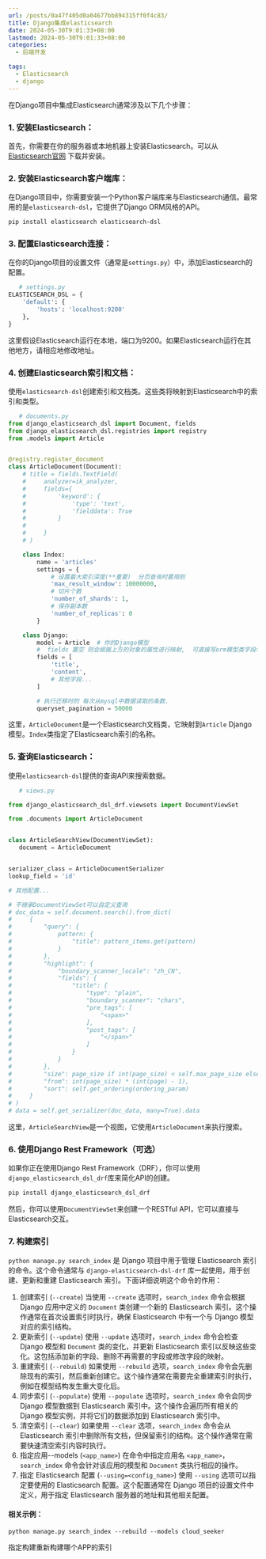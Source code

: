 ```yaml
---
url: /posts/0a47f405d0a04677bb894315ff0f4c83/
title: Django集成elasticsearch
date: 2024-05-30T9:01:33+08:00
lastmod: 2024-05-30T9:01:33+08:00
categories:
  - 后端开发

tags:
  - Elasticsearch
  - django
---
```



在Django项目中集成Elasticsearch通常涉及以下几个步骤：

### 1. **安装Elasticsearch**：

首先，你需要在你的服务器或本地机器上安装Elasticsearch。可以从[Elasticsearch官网](https://www.elastic.co/downloads/elasticsearch)
下载并安装。

### 2. **安装Elasticsearch客户端库**：

在Django项目中，你需要安装一个Python客户端库来与Elasticsearch通信。最常用的是`elasticsearch-dsl`，它提供了Django
ORM风格的API。

   ```bash
   pip install elasticsearch elasticsearch-dsl
   ```

### 3. **配置Elasticsearch连接**：

在你的Django项目的设置文件（通常是`settings.py`）中，添加Elasticsearch的配置。

```python
   # settings.py
ELASTICSEARCH_DSL = {
    'default': {
        'hosts': 'localhost:9200'
    },
}
```

这里假设Elasticsearch运行在本地，端口为9200。如果Elasticsearch运行在其他地方，请相应地修改地址。

### 4. **创建Elasticsearch索引和文档**：

使用`elasticsearch-dsl`创建索引和文档类。这些类将映射到Elasticsearch中的索引和类型。

```python
   # documents.py
from django_elasticsearch_dsl import Document, fields
from django_elasticsearch_dsl.registries import registry
from .models import Article


@registry.register_document
class ArticleDocument(Document):
    # title = fields.TextField(
    #     analyzer=ik_analyzer,
    #     fields={
    #         'keyword': {
    #             'type': 'text',
    #             'fielddata': True
    #         }
    # 
    #     }
    # )

    class Index:
        name = 'articles'
        settings = {
            # 设置最大索引深度(**重要)  分页查询时要用到
            'max_result_window': 10000000,
            # 切片个数
            'number_of_shards': 1,
            # 保存副本数
            'number_of_replicas': 0
        }

    class Django:
        model = Article  # 你的Django模型
        #  fields 置空 则会根据上方的对象的属性进行映射,  可直接写orm模型类字段名, 会根据orm中的字段类型进行自动选择文档字段类型
        fields = [
            'title',
            'content',
            # 其他字段...
        ]

        # 执行迁移时的 每次从mysql中数据读取的条数.
        queryset_pagination = 50000
```

这里，`ArticleDocument`是一个Elasticsearch文档类，它映射到`Article` Django模型。`Index`类指定了Elasticsearch索引的名称。

### 5. 查询Elasticsearch：

使用`elasticsearch-dsl`提供的查询API来搜索数据。

```python
   # views.py

from django_elasticsearch_dsl_drf.viewsets import DocumentViewSet

from .documents import ArticleDocument


class ArticleSearchView(DocumentViewSet):
   document = ArticleDocument


serializer_class = ArticleDocumentSerializer
lookup_field = 'id'

# 其他配置...

# 不继承DocumentViewSet可以自定义查询
# doc_data = self.document.search().from_dict(
#     {
#         "query": {
#             pattern: {
#                 "title": pattern_items.get(pattern)
#             }
#         },
#         "highlight": {
#             "boundary_scanner_locale": "zh_CN",
#             "fields": {
#                 "title": {
#                     "type": "plain",
#                     "boundary_scanner": "chars",
#                     "pre_tags": [
#                         "<span>"
#                     ],
#                     "post_tags": [
#                         "</span>"
#                     ]
#                 }
#             }
#         },
#         "size": page_size if int(page_size) < self.max_page_size else self.max_page_size,
#         "from": int(page_size) * (int(page) - 1),
#         "sort": self.get_ordering(ordering_param)
#     }
# )
# data = self.get_serializer(doc_data, many=True).data

```

这里，`ArticleSearchView`是一个视图，它使用`ArticleDocument`来执行搜索。

### 6. 使用Django Rest Framework（可选）

如果你正在使用Django Rest Framework（DRF），你可以使用`django_elasticsearch_dsl_drf`库来简化API的创建。

   ```bash
   pip install django_elasticsearch_dsl_drf
   ```

然后，你可以使用`DocumentViewSet`来创建一个RESTful API，它可以直接与Elasticsearch交互。

### 7. 构建索引

`python manage.py search_index` 是 Django 项目中用于管理 Elasticsearch
索引的命令。这个命令通常与 `django-elasticsearch-dsl-drf` 库一起使用，用于创建、更新和重建 Elasticsearch 索引。下面详细说明这个命令的作用：

1. 创建索引 (`--create`) 当使用 `--create` 选项时，`search_index` 命令会根据 Django 应用中定义的 `Document` 类创建一个新的
   Elasticsearch 索引。这个操作通常在首次设置索引时执行，确保 Elasticsearch 中有一个与 Django 模型对应的索引结构。
2. 更新索引 (`--update`) 使用 `--update` 选项时，`search_index` 命令会检查 Django 模型和 `Document` 类的变化，并更新
   Elasticsearch 索引以反映这些变化。这包括添加新的字段、删除不再需要的字段或修改字段的映射。
3. 重建索引 (`--rebuild`) 如果使用 `--rebuild` 选项，`search_index`
   命令会先删除现有的索引，然后重新创建它。这个操作通常在需要完全重建索引时执行，例如在模型结构发生重大变化后。
4. 同步索引 (`--populate`) 使用 `--populate` 选项时，`search_index` 命令会同步 Django 模型数据到 Elasticsearch
   索引中。这个操作会遍历所有相关的 Django 模型实例，并将它们的数据添加到 Elasticsearch 索引中。
5. 清空索引 (`--clear`) 如果使用 `--clear` 选项，`search_index` 命令会从 Elasticsearch
   索引中删除所有文档，但保留索引的结构。这个操作通常在需要快速清空索引内容时执行。
6. 指定应用--models (`<app_name>`) 在命令中指定应用名 `<app_name>`，`search_index` 命令会针对该应用的模型和 `Document` 类执行相应的操作。
7. 指定 Elasticsearch 配置 (`--using=<config_name>`) 使用 `--using` 选项可以指定要使用的 Elasticsearch 配置。这个配置通常在
   Django 项目的设置文件中定义，用于指定 Elasticsearch 服务器的地址和其他相关配置。

#### 相关示例：

`python manage.py search_index --rebuild --models cloud_seeker`



指定构建重新构建哪个APP的索引

